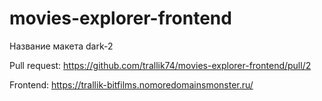 # movies-explorer-frontend

Название макета dark-2

Pull request: https://github.com/trallik74/movies-explorer-frontend/pull/2

Frontend: https://trallik-bitfilms.nomoredomainsmonster.ru/